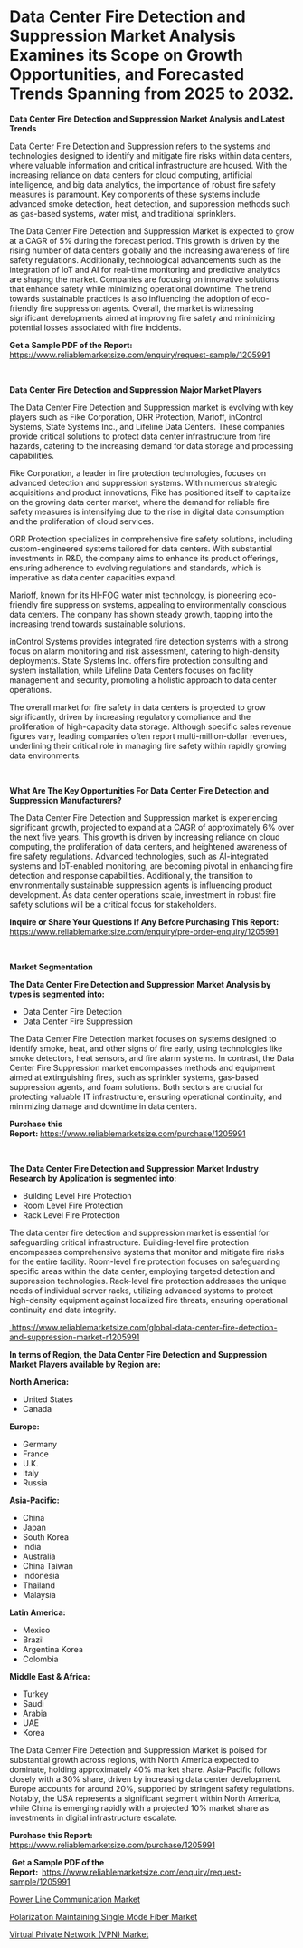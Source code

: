 <p><h1>Data Center Fire Detection and Suppression Market Analysis Examines its Scope on Growth Opportunities, and Forecasted Trends Spanning from 2025 to 2032.</h1></p><p><strong>Data Center Fire Detection and Suppression Market Analysis and Latest Trends</strong></p>
<p><p>Data Center Fire Detection and Suppression refers to the systems and technologies designed to identify and mitigate fire risks within data centers, where valuable information and critical infrastructure are housed. With the increasing reliance on data centers for cloud computing, artificial intelligence, and big data analytics, the importance of robust fire safety measures is paramount. Key components of these systems include advanced smoke detection, heat detection, and suppression methods such as gas-based systems, water mist, and traditional sprinklers.</p><p>The Data Center Fire Detection and Suppression Market is expected to grow at a CAGR of 5% during the forecast period. This growth is driven by the rising number of data centers globally and the increasing awareness of fire safety regulations. Additionally, technological advancements such as the integration of IoT and AI for real-time monitoring and predictive analytics are shaping the market. Companies are focusing on innovative solutions that enhance safety while minimizing operational downtime. The trend towards sustainable practices is also influencing the adoption of eco-friendly fire suppression agents. Overall, the market is witnessing significant developments aimed at improving fire safety and minimizing potential losses associated with fire incidents.</p></p>
<p><strong>Get a Sample PDF of the Report:&nbsp;</strong> <a href="https://www.reliablemarketsize.com/enquiry/request-sample/1205991?utm_campaign=1932&utm_medium=2&utm_source=Github&utm_content=ia&utm_term=08042025&utm_id=data-center-fire-detection-and-suppression">https://www.reliablemarketsize.com/enquiry/request-sample/1205991</a></p>
<p>&nbsp;</p>
<p><strong>Data Center Fire Detection and Suppression Major Market Players</strong></p>
<p><p>The Data Center Fire Detection and Suppression market is evolving with key players such as Fike Corporation, ORR Protection, Marioff, inControl Systems, State Systems Inc., and Lifeline Data Centers. These companies provide critical solutions to protect data center infrastructure from fire hazards, catering to the increasing demand for data storage and processing capabilities.</p><p>Fike Corporation, a leader in fire protection technologies, focuses on advanced detection and suppression systems. With numerous strategic acquisitions and product innovations, Fike has positioned itself to capitalize on the growing data center market, where the demand for reliable fire safety measures is intensifying due to the rise in digital data consumption and the proliferation of cloud services.</p><p>ORR Protection specializes in comprehensive fire safety solutions, including custom-engineered systems tailored for data centers. With substantial investments in R&D, the company aims to enhance its product offerings, ensuring adherence to evolving regulations and standards, which is imperative as data center capacities expand.</p><p>Marioff, known for its HI-FOG water mist technology, is pioneering eco-friendly fire suppression systems, appealing to environmentally conscious data centers. The company has shown steady growth, tapping into the increasing trend towards sustainable solutions.</p><p>inControl Systems provides integrated fire detection systems with a strong focus on alarm monitoring and risk assessment, catering to high-density deployments. State Systems Inc. offers fire protection consulting and system installation, while Lifeline Data Centers focuses on facility management and security, promoting a holistic approach to data center operations.</p><p>The overall market for fire safety in data centers is projected to grow significantly, driven by increasing regulatory compliance and the proliferation of high-capacity data storage. Although specific sales revenue figures vary, leading companies often report multi-million-dollar revenues, underlining their critical role in managing fire safety within rapidly growing data environments.</p></p>
<p>&nbsp;</p>
<p><strong>What Are The Key Opportunities For Data Center Fire Detection and Suppression Manufacturers?</strong></p>
<p><p>The Data Center Fire Detection and Suppression market is experiencing significant growth, projected to expand at a CAGR of approximately 6% over the next five years. This growth is driven by increasing reliance on cloud computing, the proliferation of data centers, and heightened awareness of fire safety regulations. Advanced technologies, such as AI-integrated systems and IoT-enabled monitoring, are becoming pivotal in enhancing fire detection and response capabilities. Additionally, the transition to environmentally sustainable suppression agents is influencing product development. As data center operations scale, investment in robust fire safety solutions will be a critical focus for stakeholders.</p></p>
<p><strong>Inquire or Share Your Questions If Any Before Purchasing This Report:</strong> <a href="https://www.reliablemarketsize.com/enquiry/pre-order-enquiry/1205991?utm_campaign=1932&utm_medium=2&utm_source=Github&utm_content=ia&utm_term=08042025&utm_id=data-center-fire-detection-and-suppression">https://www.reliablemarketsize.com/enquiry/pre-order-enquiry/1205991</a></p>
<p>&nbsp;</p>
<p><strong>Market Segmentation</strong></p>
<p><strong>The Data Center Fire Detection and Suppression Market Analysis by types is segmented into:</strong></p>
<p><ul><li>Data Center Fire Detection</li><li>Data Center Fire Suppression</li></ul></p>
<p><p>The Data Center Fire Detection market focuses on systems designed to identify smoke, heat, and other signs of fire early, using technologies like smoke detectors, heat sensors, and fire alarm systems. In contrast, the Data Center Fire Suppression market encompasses methods and equipment aimed at extinguishing fires, such as sprinkler systems, gas-based suppression agents, and foam solutions. Both sectors are crucial for protecting valuable IT infrastructure, ensuring operational continuity, and minimizing damage and downtime in data centers.</p></p>
<p><strong>Purchase this Report:&nbsp;</strong><a href="https://www.reliablemarketsize.com/purchase/1205991?utm_campaign=1932&utm_medium=2&utm_source=Github&utm_content=ia&utm_term=08042025&utm_id=data-center-fire-detection-and-suppression">https://www.reliablemarketsize.com/purchase/1205991</a></p>
<p>&nbsp;</p>
<p><strong>The Data Center Fire Detection and Suppression Market Industry Research by Application is segmented into:</strong></p>
<p><ul><li>Building Level Fire Protection</li><li>Room Level Fire Protection</li><li>Rack Level Fire Protection</li></ul></p>
<p><p>The data center fire detection and suppression market is essential for safeguarding critical infrastructure. Building-level fire protection encompasses comprehensive systems that monitor and mitigate fire risks for the entire facility. Room-level fire protection focuses on safeguarding specific areas within the data center, employing targeted detection and suppression technologies. Rack-level fire protection addresses the unique needs of individual server racks, utilizing advanced systems to protect high-density equipment against localized fire threats, ensuring operational continuity and data integrity.</p></p>
<p><a href="https://www.reliablemarketsize.com/global-data-center-fire-detection-and-suppression-market-r1205991?utm_campaign=1932&utm_medium=2&utm_source=Github&utm_content=ia&utm_term=08042025&utm_id=data-center-fire-detection-and-suppression">&nbsp;https://www.reliablemarketsize.com/global-data-center-fire-detection-and-suppression-market-r1205991</a></p>
<p><strong>In terms of Region, the Data Center Fire Detection and Suppression Market Players available by Region are:</strong></p>
<p>
    <p> <strong> North America: </strong>
        <ul>
            <li>United States</li>
            <li>Canada</li>
        </ul>
        </p> 
    <p> <strong> Europe: </strong>
        <ul>
            <li>Germany</li>
            <li>France</li>
            <li>U.K.</li>
            <li>Italy</li>
            <li>Russia</li>
        </ul>
        </p> 
    <p> <strong> Asia-Pacific: </strong>
        <ul>
            <li>China</li>
            <li>Japan</li>
            <li>South Korea</li>
            <li>India</li>
            <li>Australia</li>
            <li>China Taiwan</li>
            <li>Indonesia</li>
            <li>Thailand</li>
            <li>Malaysia</li>
        </ul>
        </p> 
    <p> <strong> Latin America: </strong>
        <ul>
            <li>Mexico</li>
            <li>Brazil</li>
            <li>Argentina Korea</li>
            <li>Colombia</li>
        </ul>
        </p> 
    <p> <strong> Middle East & Africa: </strong>
        <ul>
            <li>Turkey</li>
            <li>Saudi</li>
            <li>Arabia</li>
            <li>UAE</li>
            <li>Korea</li>
        </ul>
    </p>
    </p>
<p><p>The Data Center Fire Detection and Suppression Market is poised for substantial growth across regions, with North America expected to dominate, holding approximately 40% market share. Asia-Pacific follows closely with a 30% share, driven by increasing data center development. Europe accounts for around 20%, supported by stringent safety regulations. Notably, the USA represents a significant segment within North America, while China is emerging rapidly with a projected 10% market share as investments in digital infrastructure escalate.</p></p>
<p><strong>Purchase this Report: </strong><a href="https://www.reliablemarketsize.com/purchase/1205991?utm_campaign=1932&utm_medium=2&utm_source=Github&utm_content=ia&utm_term=08042025&utm_id=data-center-fire-detection-and-suppression">https://www.reliablemarketsize.com/purchase/1205991</a></p>
<p>&nbsp;<strong>Get a Sample PDF of the Report:&nbsp;&nbsp;</strong><a href="https://www.reliablemarketsize.com/enquiry/request-sample/1205991?utm_campaign=1932&utm_medium=2&utm_source=Github&utm_content=ia&utm_term=08042025&utm_id=data-center-fire-detection-and-suppression">https://www.reliablemarketsize.com/enquiry/request-sample/1205991</a></p>
<p><strong></strong></p>
<p><p><a href="https://github.com/maikefelanc3/Market-Research-Report-List-1/blob/main/power-line-communication-market.md?utm_campaign=1932&utm_medium=2&utm_source=Github&utm_content=ia&utm_term=08042025&utm_id=data-center-fire-detection-and-suppression">Power Line Communication Market</a></p><p><a href="https://github.com/vimar16th/Market-Research-Report-List-7/blob/main/polarization-maintaining-single-mode-fiber-market.md?utm_campaign=1932&utm_medium=2&utm_source=Github&utm_content=ia&utm_term=08042025&utm_id=data-center-fire-detection-and-suppression">Polarization Maintaining Single Mode Fiber Market</a></p><p><a href="https://github.com/fahieraudau9/Market-Research-Report-List-1/blob/main/virtual-private-network-vpn-market.md?utm_campaign=1932&utm_medium=2&utm_source=Github&utm_content=ia&utm_term=08042025&utm_id=data-center-fire-detection-and-suppression">Virtual Private Network (VPN) Market</a></p></p>